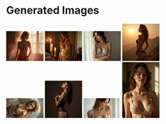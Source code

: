 # Generated Images



<img src="2025_06_24_01.webp" width="100"/> <img src="2025_06_24_02.webp" width="100"/> <img src="2025_06_24_03.webp" width="100"/> <img src="2025_06_24_04.webp" width="100"/> <img src="2025_06_24_05.webp" width="100"/> <img src="2025_06_24_06.webp" width="100"/> <img src="2025_06_24_07.webp" width="100"/> <img src="2025_06_24_08.webp" width="100"/>